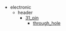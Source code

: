 * electronic
  * header
    * [31_pin](electronic/header/31_pin)
      * [through_hole](electronic/header/31_pin/through_hole)
